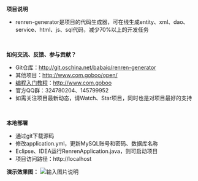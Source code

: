 **项目说明** 
- renren-generator是项目的代码生成器，可在线生成entity、xml、dao、service、html、js、sql代码，减少70%以上的开发任务
<br> 


**如何交流、反馈、参与贡献？** 
- Git仓库：http://git.oschina.net/babaio/renren-generator
- 其他项目：http://www.com.goboo/open/
- [编程入门教程](http://www.com.goboo)：http://www.com.goboo   
- 官方QQ群：324780204、145799952
- 如需关注项目最新动态，请Watch、Star项目，同时也是对项目最好的支持
<br> 


 **本地部署**
- 通过git下载源码
- 修改application.yml，更新MySQL账号和密码、数据库名称
- Eclipse、IDEA运行RenrenApplication.java，则可启动项目
- 项目访问路径：http://localhost

**演示效果图：**
![输入图片说明](http://cdn.com.goboo/img/82b99a1f0f884454ac3fff5e7f658ac8 "在这里输入图片标题")



